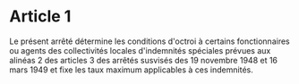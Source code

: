 # Article 1

Le présent arrêté détermine les conditions d'octroi à certains fonctionnaires ou agents des collectivités locales d'indemnités spéciales prévues aux alinéas 2 des articles 3 des arrêtés susvisés des 19 novembre 1948 et 16 mars 1949 et fixe les taux maximum applicables à ces indemnités.
